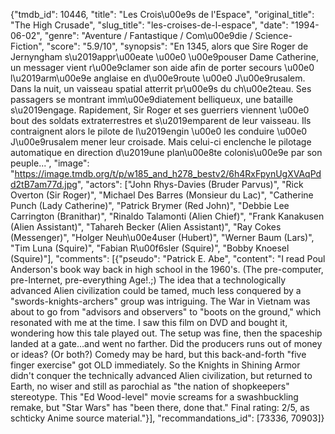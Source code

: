 {"tmdb_id": 10446, "title": "Les Crois\u00e9s de l'Espace", "original_title": "The High Crusade", "slug_title": "les-croises-de-l-espace", "date": "1994-06-02", "genre": "Aventure / Fantastique / Com\u00e9die / Science-Fiction", "score": "5.9/10", "synopsis": "En 1345, alors que Sire Roger de Jernyngham s\u2019appr\u00eate \u00e0 \u00e9pouser Dame Catherine, un messager vient r\u00e9clamer son aide afin de porter secours \u00e0 l\u2019arm\u00e9e anglaise en d\u00e9route \u00e0 J\u00e9rusalem. Dans la nuit, un vaisseau spatial atterrit pr\u00e9s du ch\u00e2teau. Ses passagers se montrant imm\u00e9diatement belliqueux, une bataille s\u2019engage. Rapidement, Sir Roger et ses guerriers viennent \u00e0 bout des soldats extraterrestres et s\u2019emparent de leur vaisseau. Ils contraignent alors le pilote de l\u2019engin \u00e0 les conduire \u00e0 J\u00e9rusalem mener leur croisade. Mais celui-ci enclenche le pilotage automatique en direction d\u2019une plan\u00e8te colonis\u00e9e par son peuple...", "image": "https://image.tmdb.org/t/p/w185_and_h278_bestv2/6h4RxFpynUgXVAqPdd2tB7am77d.jpg", "actors": ["John Rhys-Davies (Bruder Parvus)", "Rick Overton (Sir Roger)", "Michael Des Barres (Monsieur du Lac)", "Catherine Punch (Lady Catherine)", "Patrick Brymer (Red John)", "Debbie Lee Carrington (Branithar)", "Rinaldo Talamonti (Alien Chief)", "Frank Kanakusen (Alien Assistant)", "Tahareh Becker (Alien Assistant)", "Ray Cokes (Messenger)", "Holger Neuh\u00e4user (Hubert)", "Werner Baum (Lars)", "Tim Luna (Squire)", "Fabian R\u00f6sler (Squire)", "Bobby Knoesel (Squire)"], "comments": [{"pseudo": "Patrick E. Abe", "content": "I read Poul Anderson's book way back in high school in the 1960's. (The pre-computer, pre-Internet, pre-everything Age!.;) The  idea that a technologically advanced Alien civilization could be tamed, much less conquered by a \"swords-knights-archers\" group was intriguing. The War in Vietnam was about to go from \"advisors and observers\" to \"boots on the ground,\" which resonated with me at the time. I saw this film on DVD and bought it, wondering how this tale played out. The setup was fine, then the spaceship landed at a gate...and went no farther. Did the producers runs out of money or ideas? (Or both?) Comedy may be hard, but this back-and-forth \"five finger exercise\" got OLD immediately. So the Knights in Shining Armor didn't conquer the technically advanced Alien civilization, but returned to Earth, no wiser and still as parochial as \"the nation of shopkeepers\" stereotype. This \"Ed Wood-level\" movie screams for a swashbuckling remake, but \"Star Wars\" has \"been there, done that.\" Final rating: 2/5, as schticky Anime source material."}], "recommandations_id": [73336, 70903]}
